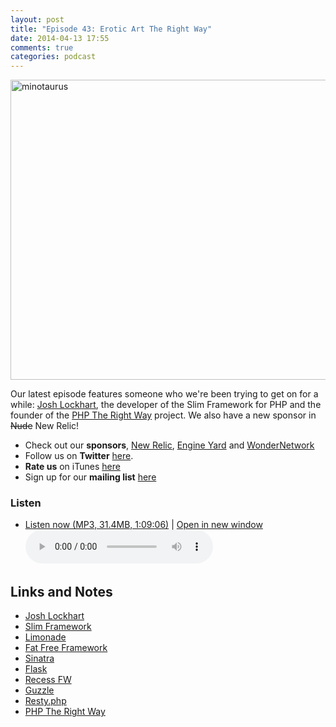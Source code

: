 ```yaml
---
layout: post
title: "Episode 43: Erotic Art The Right Way"
date: 2014-04-13 17:55
comments: true
categories: podcast
---
```


<a href="https://www.flickr.com/photos/mararie/5380124999" title="minotaurus by mararie, on Flickr"><img src="https://farm6.staticflickr.com/5169/5380124999_928e3fa070_z.jpg" width="640" height="480" alt="minotaurus"></a>

Our latest episode features someone who we're been trying to get on for a while: [Josh Lockhart](http://twitter.com/codeguy), the developer of the Slim Framework for PHP and the founder of the [PHP The Right Way](http://phptherightway.com) project. We also have a new sponsor in <strike>Nude</strike> New Relic!

* Check out our **sponsors**, [New Relic](http://newrelic.com), [Engine Yard](http://www.engineyard.com/) and [WonderNetwork](https://wondernetwork.com/)
* Follow us on **Twitter** [here](https://twitter.com/dev_hell).
* **Rate us** on iTunes [here](http://itunes.apple.com/us/podcast/dev-hell/id489840699)
* Sign up for our **mailing list** [here](/subscribe-email.html)

### Listen

* <a href="http://devhell.s3.amazonaws.com/ep43-64mono.mp3" rel="enclosure">Listen now (MP3, 31.4MB, 1:09:06)</a> | <a href="/player.html?ep43-64mono.mp3" target="player_win" class="audio-player-popup">Open in new window</a>    
    <audio controls src="http://devhell.s3.amazonaws.com/ep43-64mono.mp3">

## Links and Notes

- [Josh Lockhart](http://twitter.com/codeguy)
- [Slim Framework](http://www.slimframework.com/)
- [Limonade](http://limonade-php.github.io/)
- [Fat Free Framework](http://fatfreeframework.com)
- [Sinatra](http://www.sinatrarb.com/)
- [Flask](http://flask.pocoo.org/)
- [Recess FW](http://www.recessframework.org/)
- [Guzzle](http://guzzle.readthedocs.org/)
- [Resty.php](https://github.com/fictivekin/resty.php)
- [PHP The Right Way](http://phptherightway.com)

